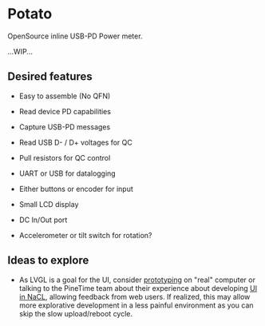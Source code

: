 # Potato

OpenSource inline USB-PD Power meter.

...WIP...

## Desired features

- Easy to assemble (No QFN)
- Read device PD capabilities
- Capture USB-PD messages
- Read USB D- / D+ voltages for QC
- Pull resistors for QC control
- UART or USB for datalogging
- Either buttons or encoder for input
- Small LCD display
- DC In/Out port

- Accelerometer or tilt switch for rotation?

## Ideas to explore

- As LVGL is a goal for the UI, consider [prototyping](https://docs.lvgl.io/latest/en/html/get-started/pc-simulator.html) on "real" computer or talking to the PineTime team about their experience about developing [UI in NaCL](https://github.com/AppKaki/lvgl-wasm), allowing feedback from web users. If realized, this may allow more explorative development in a less painful environment as you can skip the slow upload/reboot cycle.
